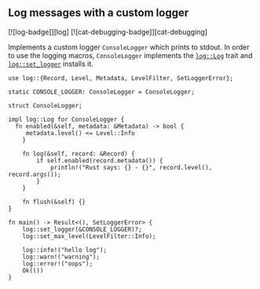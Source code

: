 ## Log messages with a custom logger

[![log-badge]][log] [![cat-debugging-badge]][cat-debugging]

Implements a custom logger `ConsoleLogger` which prints to stdout.
In order to use the logging macros, `ConsoleLogger` implements
the [`log::Log`] trait and [`log::set_logger`] installs it.

```rust,edition2018
use log::{Record, Level, Metadata, LevelFilter, SetLoggerError};

static CONSOLE_LOGGER: ConsoleLogger = ConsoleLogger;

struct ConsoleLogger;

impl log::Log for ConsoleLogger {
  fn enabled(&self, metadata: &Metadata) -> bool {
     metadata.level() <= Level::Info
    }

    fn log(&self, record: &Record) {
        if self.enabled(record.metadata()) {
            println!("Rust says: {} - {}", record.level(), record.args());
        }
    }

    fn flush(&self) {}
}

fn main() -> Result<(), SetLoggerError> {
    log::set_logger(&CONSOLE_LOGGER)?;
    log::set_max_level(LevelFilter::Info);

    log::info!("hello log");
    log::warn!("warning");
    log::error!("oops");
    Ok(())
}
```

[`log::Log`]: https://docs.rs/log/*/log/trait.Log.html
[`log::set_logger`]: https://docs.rs/log/*/log/fn.set_logger.html
